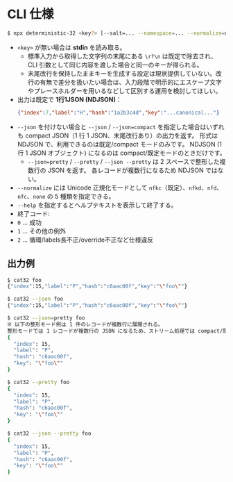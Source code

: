 # CLI 仕様

```sh
$ npx deterministic-32 <key?> [--salt=... --namespace=... --normalize=nfkc|nfkd|nfd|nfc|none --json[=compact|pretty] --pretty --help]
```

- `<key>` が無い場合は **stdin** を読み取る。
  - 標準入力から取得した文字列の末尾にある `\r?\n` は既定で除去され、CLI 引数として同じ内容を渡した場合と同一のキーが得られる。
  - 末尾改行を保持したままキーを生成する設定は現状提供していない。改行の有無で差分を扱いたい場合は、入力段階で明示的にエスケープ文字やプレースホルダーを用いるなどして区別する運用を検討してほしい。
- 出力は既定で **1行1JSON (NDJSON)**：
  ```json
  {"index":7,"label":"H","hash":"1a2b3c4d","key":"...canonical..."}
  ```
- `--json` を付けない場合と `--json` / `--json=compact` を指定した場合はいずれも compact JSON（1 行 1 JSON、末尾改行あり）の出力を返す。
  形式は NDJSON で、利用できるのは既定/compact モードのみです。
  NDJSON (1 行 1 JSON オブジェクト) になるのは compact/既定モードのときだけです。
  - `--json=pretty` / `--pretty` / `--json --pretty` は 2 スペースで整形した複数行の JSON を返す。
    各レコードが複数行になるため NDJSON ではない。
- `--normalize` には Unicode 正規化モードとして `nfkc`（既定）、`nfkd`、`nfd`、`nfc`、`none` の 5 種類を指定できる。
- `--help` を指定するとヘルプテキストを表示して終了する。
- 終了コード:
- `0` … 成功
- `1` … その他の例外
- `2` … 循環/labels長不正/override不正など仕様違反

## 出力例

```sh
$ cat32 foo
{"index":15,"label":"P","hash":"c6aac00f","key":"\"foo\""}

$ cat32 --json foo
{"index":15,"label":"P","hash":"c6aac00f","key":"\"foo\""}

$ cat32 --json=pretty foo
※ 以下の整形モード例は 1 件のレコードが複数行に展開される。
整形モードでは 1 レコードが複数行の JSON になるため、ストリーム処理では compact/既定モードを利用する。
{
  "index": 15,
  "label": "P",
  "hash": "c6aac00f",
  "key": "\"foo\""
}

$ cat32 --pretty foo
{
  "index": 15,
  "label": "P",
  "hash": "c6aac00f",
  "key": "\"foo\""
}

$ cat32 --json --pretty foo
{
  "index": 15,
  "label": "P",
  "hash": "c6aac00f",
  "key": "\"foo\""
}
```
